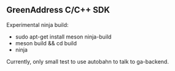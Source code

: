 ## GreenAddress C/C++ SDK

Experimental ninja build:

* sudo apt-get install meson ninja-build
* meson build && cd build
* ninja

Currently, only small test to use autobahn to talk to ga-backend.

